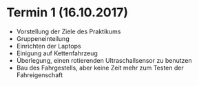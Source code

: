 # Termin 1 (16.10.2017)

- Vorstellung der Ziele des Praktikums
- Gruppeneinteilung
- Einrichten der Laptops
- Einigung auf Kettenfahrzeug
- Überlegung, einen rotierenden Ultraschallsensor zu benutzen
- Bau des Fahrgestells, aber keine Zeit mehr zum Testen der Fahreigenschaft

